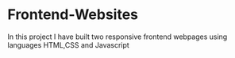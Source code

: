 # Frontend-Websites
 In this project I have built two responsive frontend webpages using languages HTML,CSS and Javascript
